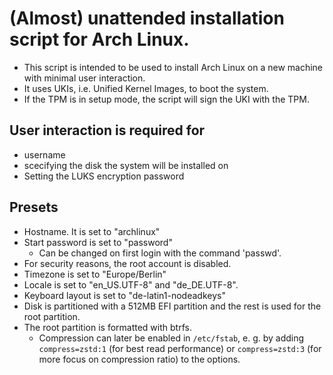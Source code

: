 # (Almost) unattended installation script for Arch Linux.

- This script is intended to be used to install Arch Linux on a new machine with minimal user interaction.
- It uses UKIs, i.e. Unified Kernel Images, to boot the system.
- If the TPM is in setup mode, the script will sign the UKI with the TPM.

## User interaction is required for

- username
- scecifying the disk the system will be installed on
- Setting the LUKS encryption password

## Presets

- Hostname. It is set to "archlinux"
- Start password is set to "password"
  - Can be changed on first login with the command 'passwd'.
- For security reasons, the root account is disabled.
- Timezone is set to "Europe/Berlin"
- Locale is set to "en_US.UTF-8" and "de_DE.UTF-8".
- Keyboard layout is set to "de-latin1-nodeadkeys"
- Disk is partitioned with a 512MB EFI partition and the rest is used for the root partition.
- The root partition is formatted with btrfs.
  - Compression can later be enabled in `/etc/fstab`, e. g. by adding `compress=zstd:1` (for best read performance) or `compress=zstd:3` (for more focus on compression ratio) to the options.
